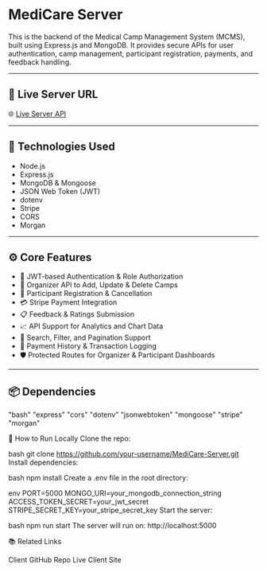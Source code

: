 # MediCare Server

This is the backend of the Medical Camp Management System (MCMS), built using Express.js and MongoDB. It provides secure APIs for user authentication, camp management, participant registration, payments, and feedback handling.

---

## 🔗 Live Server URL

🌐 [Live Server API](https://your-server-link.com)

---

## 🧰 Technologies Used

- Node.js
- Express.js
- MongoDB & Mongoose
- JSON Web Token (JWT)
- dotenv
- Stripe
- CORS
- Morgan

---

## ⚙️ Core Features

- 🔐 JWT-based Authentication & Role Authorization
- 📁 Organizer API to Add, Update & Delete Camps
- 📝 Participant Registration & Cancellation
- 💳 Stripe Payment Integration
- 📋 Feedback & Ratings Submission
- 📈 API Support for Analytics and Chart Data
- 🔎 Search, Filter, and Pagination Support
- 🧾 Payment History & Transaction Logging
- 🛡️ Protected Routes for Organizer & Participant Dashboards

---

## 📦 Dependencies

"bash"
"express"
"cors"
"dotenv"
"jsonwebtoken"
"mongoose"
"stripe"
"morgan"

🧪 How to Run Locally
Clone the repo:

bash
git clone https://github.com/your-username/MediCare-Server.git
Install dependencies:

bash
npm install
Create a .env file in the root directory:

env
PORT=5000
MONGO_URI=your_mongodb_connection_string
ACCESS_TOKEN_SECRET=your_jwt_secret
STRIPE_SECRET_KEY=your_stripe_secret_key
Start the server:

bash
npm run start
The server will run on: http://localhost:5000


📚 Related Links

Client GitHub Repo
Live Client Site



